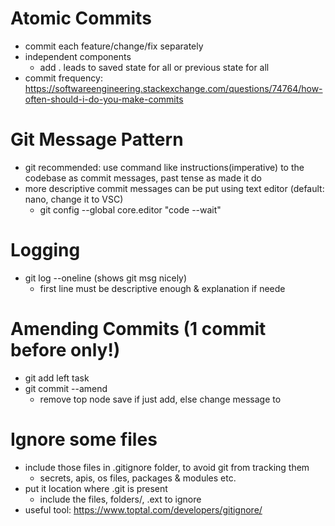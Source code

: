# Atomic Commits
- commit each feature/change/fix separately
- independent components
    - add . leads to saved state for all or previous state for all
- commit frequency: https://softwareengineering.stackexchange.com/questions/74764/how-often-should-i-do-you-make-commits

# Git Message Pattern
- git recommended: use command like instructions(imperative) to the codebase as commit messages, past tense as made it do
- more descriptive commit messages can be put using text editor (default: nano, change it to VSC)
    - git config --global core.editor "code --wait"

# Logging
- git log --oneline (shows git msg nicely)
    - first line must be descriptive enough & explanation if neede

# Amending Commits (1 commit before only!)
- git add left task
- git commit --amend 
    - remove top node save if just add, else change message to

# Ignore some files
- include those files in .gitignore folder, to avoid git from tracking them
    - secrets, apis, os files, packages & modules etc.
- put it location where .git is present 
    - include the files, folders/, .ext to ignore
- useful tool: https://www.toptal.com/developers/gitignore/
